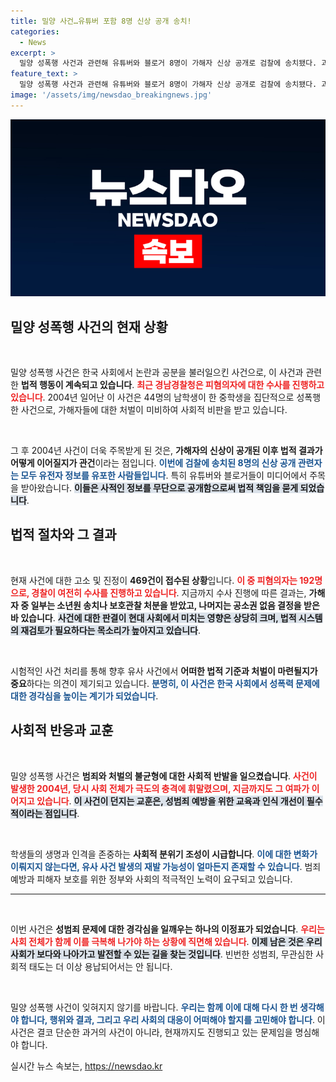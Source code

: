 ```yaml
---
title: 밀양 사건…유튜버 포함 8명 신상 공개 송치!
categories:
  - News
excerpt: >
  밀양 성폭행 사건과 관련해 유튜버와 블로거 8명이 가해자 신상 공개로 검찰에 송치됐다. 과거 사건의 충격이 다시 수면 위로 떠오른 가운데, 명예훼손 혐의로 고소가 469건에 달하는 이 사건의 전말이 궁금하다!
feature_text: >
  밀양 성폭행 사건과 관련해 유튜버와 블로거 8명이 가해자 신상 공개로 검찰에 송치됐다. 과거 사건의 충격이 다시 수면 위로 떠오른 가운데, 명예훼손 혐의로 고소가 469건에 달하는 이 사건의 전말이 궁금하다!
image: '/assets/img/newsdao_breakingnews.jpg'
---
```


<p><img src="/assets/img/newsdao_breakingnews.jpg" alt="koreaapp 속보" /></p>

<h2 data-ke-size="size26">밀양 성폭행 사건의 현재 상황</h2>

<p data-ke-size="size16">&nbsp;</p>

<p>밀양 성폭행 사건은 한국 사회에서 논란과 공분을 불러일으킨 사건으로, 이 사건과 관련한 <strong>법적 행동이 계속되고 있습니다</strong>. <b><span style="color: #ee2323;">최근 경남경찰청은 피혐의자에 대한 수사를 진행하고 있습니다</span></b>. 2004년 일어난 이 사건은 44명의 남학생이 한 중학생을 집단적으로 성폭행한 사건으로, 가해자들에 대한 처벌이 미비하여 사회적 비판을 받고 있습니다.</p>

<p data-ke-size="size16">&nbsp;</p>

<p>그 후 2004년 사건이 더욱 주목받게 된 것은, <strong>가해자의 신상이 공개된 이후 법적 결과가 어떻게 이어질지가 관건</strong>이라는 점입니다. <b><span style="color: #1a5490;">이번에 검찰에 송치된 8명의 신상 공개 관련자는 모두 유전자 정보를 유포한 사람들입니다</span></b>. 특히 유튜버와 블로거들이 미디어에서 주목을 받아왔습니다. <b><span style="background-color: #21538527;">이들은 사적인 정보를 무단으로 공개함으로써 법적 책임을 묻게 되었습니다</span></b>.</p>

<h2 data-ke-size="size26">법적 절차와 그 결과</h2>

<p data-ke-size="size16">&nbsp;</p>

<p>현재 사건에 대한 고소 및 진정이 <strong>469건이 접수된 상황</strong>입니다. <b><span style="color: #ee2323;">이 중 피혐의자는 192명으로, 경찰이 여전히 수사를 진행하고 있습니다</span></b>. 지금까지 수사 진행에 따른 결과는, <strong>가해자 중 일부는 소년원 송치나 보호관찰 처분을 받았고, 나머지는 공소권 없음 결정을 받은 바 있습니다</strong>. <b><span style="background-color: #21538527;">사건에 대한 판결이 현대 사회에서 미치는 영향은 상당히 크며, 법적 시스템의 재검토가 필요하다는 목소리가 높아지고 있습니다</span></b>.</p>

<p data-ke-size="size16">&nbsp;</p>

<p>시험적인 사건 처리를 통해 향후 유사 사건에서 <strong>어떠한 법적 기준과 처벌이 마련될지가 중요</strong>하다는 의견이 제기되고 있습니다. <b><span style="color: #1a5490;">분명히, 이 사건은 한국 사회에서 성폭력 문제에 대한 경각심을 높이는 계기가 되었습니다</span></b>. </p>

<h2 data-ke-size="size26">사회적 반응과 교훈</h2>

<p data-ke-size="size16">&nbsp;</p>

<p>밀양 성폭행 사건은 <strong>범죄와 처벌의 불균형에 대한 사회적 반발을 일으켰습니다</strong>. <b><span style="color: #ee2323;">사건이 발생한 2004년, 당시 사회 전체가 극도의 충격에 휘말렸으며, 지금까지도 그 여파가 이어지고 있습니다</span></b>. <b><span style="background-color: #21538527;">이 사건이 던지는 교훈은, 성범죄 예방을 위한 교육과 인식 개선이 필수적이라는 점입니다</span></b>.</p>

<p data-ke-size="size16">&nbsp;</p>

<p>학생들의 생명과 인격을 존중하는 <strong>사회적 분위기 조성이 시급합니다</strong>. <b><span style="color: #1a5490;">이에 대한 변화가 이뤄지지 않는다면, 유사 사건 발생의 재발 가능성이 얼마든지 존재할 수 있습니다</span></b>. 범죄 예방과 피해자 보호를 위한 정부와 사회의 적극적인 노력이 요구되고 있습니다.</p>

<hr>

<p data-ke-size="size16">&nbsp;</p>

<p>이번 사건은 <strong>성범죄 문제에 대한 경각심을 일깨우는 하나의 이정표가 되었습니다</strong>. <b><span style="color: #ee2323;">우리는 사회 전체가 함께 이를 극복해 나가야 하는 상황에 직면해 있습니다</span></b>. <b><span style="background-color: #21538527;">이제 남은 것은 우리 사회가 보다와 나아가고 발전할 수 있는 길을 찾는 것입니다</span></b>. 빈번한 성범죄, 무관심한 사회적 태도는 더 이상 용납되어서는 안 됩니다. </p>

<p data-ke-size="size16">&nbsp;</p>

<p>밀양 성폭행 사건이 잊혀지지 않기를 바랍니다. <b><span style="color: #1a5490;">우리는 함께 이에 대해 다시 한 번 생각해야 합니다, 행위와 결과, 그리고 우리 사회의 대응이 어떠해야 할지를 고민해야 합니다</span></b>. 이 사건은 결코 단순한 과거의 사건이 아니라, 현재까지도 진행되고 있는 문제임을 명심해야 합니다.</p>
실시간 뉴스 속보는, <a href="https://newsdao.kr" rel="dofollow">https://newsdao.kr</a>


